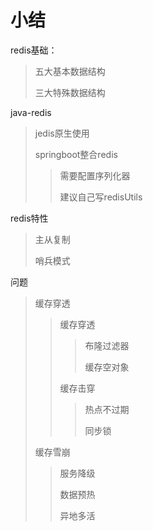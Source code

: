 # 小结

redis基础：

> 五大基本数据结构
>
> 三大特殊数据结构

java-redis

> jedis原生使用
>
> springboot整合redis
>
> > 需要配置序列化器
> >
> > 建议自己写redisUtils

redis特性

>主从复制
>
>哨兵模式

问题

>缓存穿透
>
>> 缓存穿透
>>
>> > 布隆过滤器
>> >
>> > 缓存空对象
>>
>> 缓存击穿
>>
>> > 热点不过期
>> >
>> > 同步锁
>
>缓存雪崩
>
>> 服务降级
>>
>> 数据预热
>>
>> 异地多活
